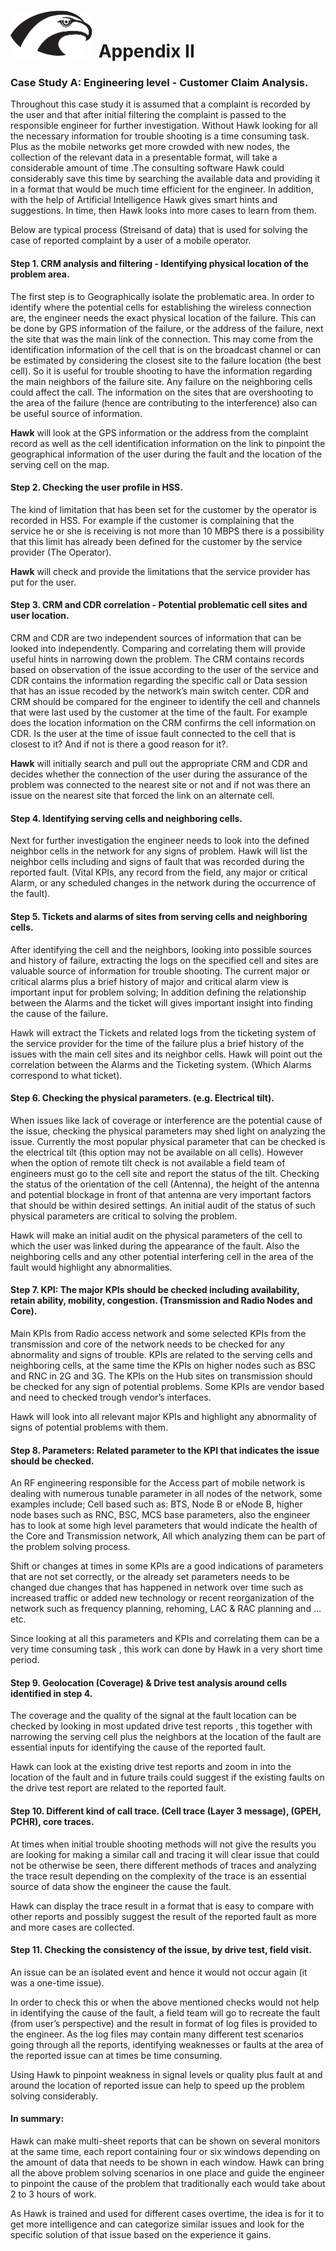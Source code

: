 
# <img src="../Hawk.png" width="134" height="75"> Appendix II

### Case Study A: Engineering level - Customer Claim Analysis.

<p> Throughout this case study it is assumed that a complaint is recorded by the user and that after initial filtering the complaint is passed to the responsible engineer for further investigation. Without Hawk looking for all the necessary information for trouble shooting is a time consuming task. Plus as the mobile networks get more crowded with new nodes,  the collection of the relevant data in a presentable format, will take a considerable amount of time .The consulting software Hawk could considerably save this time by searching the available data and providing it in a format that would be much time efficient for the engineer. In addition, with the help of Artificial Intelligence Hawk gives smart hints and suggestions.  In time, then Hawk looks into more cases to learn from them.</p>
<p>Below are typical process (Streisand of data) that is used for solving the case of reported complaint by a user of a mobile operator.</p>

#### Step 1. CRM analysis and filtering - Identifying physical location of the problem area.

<p>The first step is to Geographically isolate the problematic area. In order to identify where the potential cells for establishing the wireless connection are, the engineer needs the exact physical location of the failure. This can be done by GPS information of the failure, or the address of the failure, next the site that was the main link of the connection. This may come from the identification information of the cell that is on the broadcast channel or can be estimated by considering the closest site to the failure location (the best cell). So it is useful for trouble shooting to have the information regarding the main neighbors of the failure site. Any failure on the neighboring cells could affect the call. The information on the sites that are overshooting to the area of the failure (hence are contributing to the interference) also can be useful source of information.</p>
<p><b>Hawk</b> will look at the GPS information or the address from the complaint record as well as the cell identification information on the link to pinpoint the geographical information of the user during the fault and the location of the serving cell on the map.</p>

#### Step 2. Checking the user profile in HSS. 

<p>The kind of limitation that has been set for the customer by the operator is recorded in HSS. For example if the customer is complaining that the service he or she is receiving is not more than 10 MBPS there is a possibility that this limit has already been defined for the customer by the service provider (The Operator).</p>  
<p><b>Hawk</b> will check and provide the limitations that the service provider has put for the user.</p>

#### Step 3. CRM and CDR correlation - Potential problematic cell sites and user location. 

<p>CRM and CDR are two independent sources of information that can be looked into independently. Comparing and correlating them will provide useful hints in narrowing down the problem. The CRM contains records based on observation of the issue according to the user of the service and CDR contains the information regarding the specific call or Data session that has an issue recoded by the network’s main switch center. CDR and CRM should be compared for the engineer to identify the cell and channels that were last used by the customer at the time of the fault. For example does the location information on the CRM confirms the cell information on CDR. Is the user at the time of issue fault connected to the cell that is closest to it? And if not is there a good reason for it?.</p>
<p><b>Hawk</b> will initially search and pull out the appropriate CRM and CDR and decides whether the connection of the user during the assurance of the problem was connected to the nearest site or not and if not was there an issue on the nearest site that forced the link on an alternate cell.</p>

#### Step 4. Identifying serving cells and neighboring cells.

<p>Next for further investigation the engineer needs to look into the defined neighbor cells in the network for any signs of problem. 
Hawk will list the neighbor cells including and signs of fault that was recorded during the reported fault. (Vital KPIs, any record from the field, any major or critical Alarm, or any scheduled changes in the network during the occurrence of the fault).</p>

#### Step 5. Tickets and alarms of sites from serving cells and neighboring cells.

<p>After identifying the cell and the neighbors, looking into possible sources and history of failure, extracting the logs on the specified cell and sites are valuable source of information for trouble shooting. The current major or critical alarms plus a brief history of major and critical alarm view is important input for problem solving; In addition defining the relationship between the Alarms and the ticket will gives important insight into finding the cause of the failure.</p>
Hawk will extract the Tickets and related logs from the ticketing system of the service provider for the time of the failure plus a brief history of the issues with the main cell sites and its neighbor cells. Hawk will point out the correlation between the Alarms and the Ticketing system. (Which Alarms correspond to what ticket).</p>

#### Step 6. Checking the physical parameters. (e.g.  Electrical tilt).

<p>When issues like lack of coverage or interference are the potential cause of the issue, checking the physical parameters may shed light on analyzing the issue. Currently the most popular physical parameter that can be checked is the electrical tilt (this option may not be available on all cells). However when the option of remote tilt check is not available a field team of engineers must go to the cell site and report the status of the tilt. Checking the status of the orientation of the cell (Antenna), the height of the antenna and potential blockage in front of that antenna are very important factors that should be within desired settings. An initial audit of the status of such physical parameters are critical to solving the problem.</p>
<p>Hawk will make an initial audit on the physical parameters of the cell to which the user was linked during the appearance of the fault. Also the neighboring cells and any other potential interfering cell in the area of the fault would highlight any abnormalities. </p>

#### Step 7. KPI: The major KPIs should be checked including availability, retain ability, mobility, congestion. (Transmission and Radio Nodes and Core).

<p>Main KPIs from Radio access network and some selected KPIs from the transmission and core of the network needs to be checked for any abnormality and signs of trouble. KPIs are related to the serving cells and neighboring cells, at the same time the KPIs on higher nodes such as BSC and RNC in 2G and 3G. The KPIs on the Hub sites on transmission should be checked for any sign of potential problems. Some KPIs are vendor based and need to checked trough vendor’s interfaces. </p>
<p>Hawk will look into all relevant major KPIs and highlight any abnormality of signs of potential problems with them.</p>

#### Step 8. Parameters: Related parameter to the KPI that indicates the issue should be checked.

<p>An RF engineering responsible for the Access part of mobile network is dealing with numerous tunable parameter in all nodes of the network, some examples include; Cell based such as: BTS, Node B or eNode B, higher node bases such as RNC, BSC, MCS base parameters, also the engineer has to look at some high level parameters that would indicate the health of the Core and Transmission network, All which analyzing them can be part of the problem solving process. </p>
<p>Shift or changes at times in some KPIs are a good indications of parameters that are not set correctly, or the already set parameters needs to be changed due changes that has happened in network over time such as increased traffic or added new technology or recent reorganization of the network such as frequency planning, rehoming, LAC & RAC planning and …etc. </p>
<p>Since looking at all this parameters and KPIs and correlating them can be a very time consuming task , this work can done by Hawk in a very short time period.</p>

#### Step 9. Geolocation (Coverage) & Drive test analysis around cells identified in step 4.

<p>The coverage and the quality of the signal at the fault location can be checked by looking in most updated drive test reports , this together with narrowing the serving cell plus the neighbors at the location of the fault are essential inputs for identifying the cause of the reported fault.</p>
<p>Hawk can look at the existing drive test reports and zoom in into the location of the fault and in future trails could suggest if the existing faults on the drive test report are related to the reported fault.</p>

#### Step 10. Different kind of call trace. (Cell trace (Layer 3 message), (GPEH, PCHR), core traces.

<p>At times when initial trouble shooting methods will not give the results you are looking for making a similar call and tracing it will clear issue that could not be otherwise be seen, there different methods of traces and analyzing the trace result depending on the complexity of the trace is an essential source of data show the engineer the cause the fault. </p>
<p>Hawk can display the trace result in a format that is easy to compare with other reports and possibly suggest the result of the reported fault as more and more cases are collected.</p>

#### Step 11. Checking the consistency of the issue, by drive test, field visit.

<p>An issue can be an isolated event and hence it would not occur again (it was a one-time issue).</p>
<p>In order to check this or when the above mentioned checks would not help in identifying the cause of the fault, a field team will go to recreate the fault (from user’s perspective) and the result in format of log files is provided to the engineer. As the log files may contain many different test scenarios going through all the reports, identifying weaknesses or faults at the area of the reported issue can at times be time consuming.</p>

<p>Using Hawk to pinpoint weakness in signal levels or quality plus fault at and around the location of reported issue can help to speed up the problem solving considerably.</p>
 
#### In summary:

<p>Hawk can make multi-sheet reports that can be shown on several monitors at the same time, each report containing four or six windows depending on the amount of data that needs to be shown in each window. Hawk can bring all the above problem solving scenarios in one place and guide the engineer to pinpoint the cause of the problem that traditionally each would take about 2 to 3 hours of work.</p>

<p>As Hawk is trained and used for different cases overtime, the idea is for it to get more intelligence and can categorize similar issues and look for the specific solution of that issue based on the experience it gains.</p>

